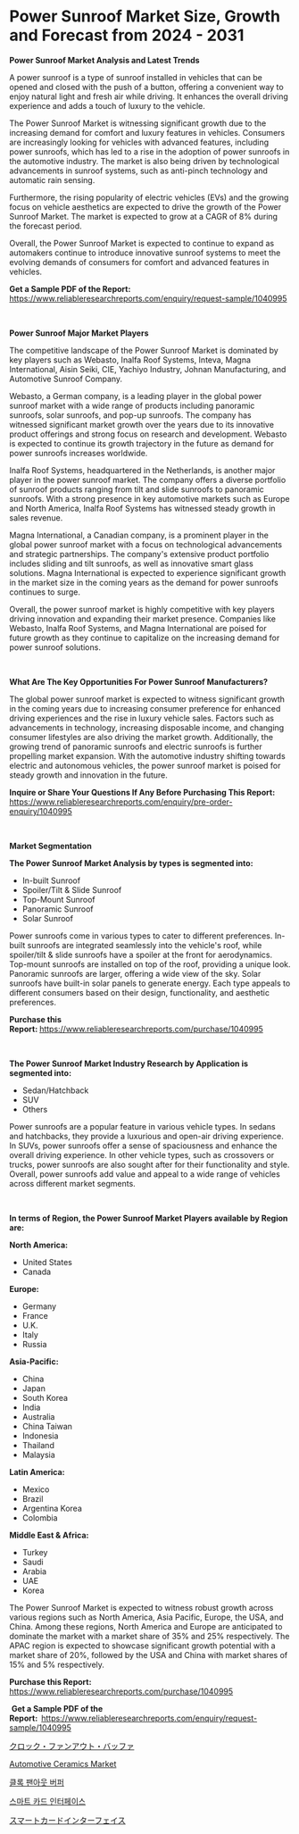 <p><h1>Power Sunroof Market Size, Growth and Forecast from 2024 - 2031</h1></p><p><strong>Power Sunroof Market Analysis and Latest Trends</strong></p>
<p><p>A power sunroof is a type of sunroof installed in vehicles that can be opened and closed with the push of a button, offering a convenient way to enjoy natural light and fresh air while driving. It enhances the overall driving experience and adds a touch of luxury to the vehicle.</p><p>The Power Sunroof Market is witnessing significant growth due to the increasing demand for comfort and luxury features in vehicles. Consumers are increasingly looking for vehicles with advanced features, including power sunroofs, which has led to a rise in the adoption of power sunroofs in the automotive industry. The market is also being driven by technological advancements in sunroof systems, such as anti-pinch technology and automatic rain sensing.</p><p>Furthermore, the rising popularity of electric vehicles (EVs) and the growing focus on vehicle aesthetics are expected to drive the growth of the Power Sunroof Market. The market is expected to grow at a CAGR of 8% during the forecast period.</p><p>Overall, the Power Sunroof Market is expected to continue to expand as automakers continue to introduce innovative sunroof systems to meet the evolving demands of consumers for comfort and advanced features in vehicles.</p></p>
<p><strong>Get a Sample PDF of the Report:&nbsp;</strong> <a href="https://www.reliableresearchreports.com/enquiry/request-sample/1040995">https://www.reliableresearchreports.com/enquiry/request-sample/1040995</a></p>
<p>&nbsp;</p>
<p><strong>Power Sunroof Major Market Players</strong></p>
<p><p>The competitive landscape of the Power Sunroof Market is dominated by key players such as Webasto, Inalfa Roof Systems, Inteva, Magna International, Aisin Seiki, CIE, Yachiyo Industry, Johnan Manufacturing, and Automotive Sunroof Company.</p><p>Webasto, a German company, is a leading player in the global power sunroof market with a wide range of products including panoramic sunroofs, solar sunroofs, and pop-up sunroofs. The company has witnessed significant market growth over the years due to its innovative product offerings and strong focus on research and development. Webasto is expected to continue its growth trajectory in the future as demand for power sunroofs increases worldwide.</p><p>Inalfa Roof Systems, headquartered in the Netherlands, is another major player in the power sunroof market. The company offers a diverse portfolio of sunroof products ranging from tilt and slide sunroofs to panoramic sunroofs. With a strong presence in key automotive markets such as Europe and North America, Inalfa Roof Systems has witnessed steady growth in sales revenue.</p><p>Magna International, a Canadian company, is a prominent player in the global power sunroof market with a focus on technological advancements and strategic partnerships. The company's extensive product portfolio includes sliding and tilt sunroofs, as well as innovative smart glass solutions. Magna International is expected to experience significant growth in the market size in the coming years as the demand for power sunroofs continues to surge.</p><p>Overall, the power sunroof market is highly competitive with key players driving innovation and expanding their market presence. Companies like Webasto, Inalfa Roof Systems, and Magna International are poised for future growth as they continue to capitalize on the increasing demand for power sunroof solutions.</p></p>
<p>&nbsp;</p>
<p><strong>What Are The Key Opportunities For Power Sunroof Manufacturers?</strong></p>
<p><p>The global power sunroof market is expected to witness significant growth in the coming years due to increasing consumer preference for enhanced driving experiences and the rise in luxury vehicle sales. Factors such as advancements in technology, increasing disposable income, and changing consumer lifestyles are also driving the market growth. Additionally, the growing trend of panoramic sunroofs and electric sunroofs is further propelling market expansion. With the automotive industry shifting towards electric and autonomous vehicles, the power sunroof market is poised for steady growth and innovation in the future.</p></p>
<p><strong>Inquire or Share Your Questions If Any Before Purchasing This Report:</strong> <a href="https://www.reliableresearchreports.com/enquiry/pre-order-enquiry/1040995">https://www.reliableresearchreports.com/enquiry/pre-order-enquiry/1040995</a></p>
<p>&nbsp;</p>
<p><strong>Market Segmentation</strong></p>
<p><strong>The Power Sunroof Market Analysis by types is segmented into:</strong></p>
<p><ul><li>In-built Sunroof</li><li>Spoiler/Tilt & Slide Sunroof</li><li>Top-Mount Sunroof</li><li>Panoramic Sunroof</li><li>Solar Sunroof</li></ul></p>
<p><p>Power sunroofs come in various types to cater to different preferences. In-built sunroofs are integrated seamlessly into the vehicle's roof, while spoiler/tilt & slide sunroofs have a spoiler at the front for aerodynamics. Top-mount sunroofs are installed on top of the roof, providing a unique look. Panoramic sunroofs are larger, offering a wide view of the sky. Solar sunroofs have built-in solar panels to generate energy. Each type appeals to different consumers based on their design, functionality, and aesthetic preferences.</p></p>
<p><strong>Purchase this Report:&nbsp;</strong><a href="https://www.reliableresearchreports.com/purchase/1040995">https://www.reliableresearchreports.com/purchase/1040995</a></p>
<p>&nbsp;</p>
<p><strong>The Power Sunroof Market Industry Research by Application is segmented into:</strong></p>
<p><ul><li>Sedan/Hatchback</li><li>SUV</li><li>Others</li></ul></p>
<p><p>Power sunroofs are a popular feature in various vehicle types. In sedans and hatchbacks, they provide a luxurious and open-air driving experience. In SUVs, power sunroofs offer a sense of spaciousness and enhance the overall driving experience. In other vehicle types, such as crossovers or trucks, power sunroofs are also sought after for their functionality and style. Overall, power sunroofs add value and appeal to a wide range of vehicles across different market segments.</p></p>
<p>&nbsp;</p>
<p><strong>In terms of Region, the Power Sunroof Market Players available by Region are:</strong></p>
<p>
    <p> <strong> North America: </strong>
        <ul>
            <li>United States</li>
            <li>Canada</li>
        </ul>
        </p> 
    <p> <strong> Europe: </strong>
        <ul>
            <li>Germany</li>
            <li>France</li>
            <li>U.K.</li>
            <li>Italy</li>
            <li>Russia</li>
        </ul>
        </p> 
    <p> <strong> Asia-Pacific: </strong>
        <ul>
            <li>China</li>
            <li>Japan</li>
            <li>South Korea</li>
            <li>India</li>
            <li>Australia</li>
            <li>China Taiwan</li>
            <li>Indonesia</li>
            <li>Thailand</li>
            <li>Malaysia</li>
        </ul>
        </p> 
    <p> <strong> Latin America: </strong>
        <ul>
            <li>Mexico</li>
            <li>Brazil</li>
            <li>Argentina Korea</li>
            <li>Colombia</li>
        </ul>
        </p> 
    <p> <strong> Middle East & Africa: </strong>
        <ul>
            <li>Turkey</li>
            <li>Saudi</li>
            <li>Arabia</li>
            <li>UAE</li>
            <li>Korea</li>
        </ul>
    </p>
    </p>
<p><p>The Power Sunroof Market is expected to witness robust growth across various regions such as North America, Asia Pacific, Europe, the USA, and China. Among these regions, North America and Europe are anticipated to dominate the market with a market share of 35% and 25% respectively. The APAC region is expected to showcase significant growth potential with a market share of 20%, followed by the USA and China with market shares of 15% and 5% respectively.</p></p>
<p><strong>Purchase this Report: </strong><a href="https://www.reliableresearchreports.com/purchase/1040995">https://www.reliableresearchreports.com/purchase/1040995</a></p>
<p>&nbsp;<strong>Get a Sample PDF of the Report:&nbsp;&nbsp;</strong><a href="https://www.reliableresearchreports.com/enquiry/request-sample/1040995">https://www.reliableresearchreports.com/enquiry/request-sample/1040995</a></p>
<p><strong></strong></p>
<p><p><a href="https://medium.com/@kelosurfing/%E3%82%AF%E3%83%AD%E3%83%83%E3%82%AF%E3%83%95%E3%82%A1%E3%83%B3%E3%82%A2%E3%82%A6%E3%83%88%E3%83%90%E3%83%83%E3%83%95%E3%82%A1%E5%B8%82%E5%A0%B4%E3%83%AC%E3%83%9D%E3%83%BC%E3%83%88%E3%81%AF-%E3%81%93%E3%81%AE%E5%B8%82%E5%A0%B4%E3%81%AE%E6%9C%80%E6%96%B0%E5%8B%95%E5%90%91%E3%81%A8%E6%88%90%E9%95%B7%E6%A9%9F%E4%BC%9A%E3%82%92%E6%98%8E%E3%82%89%E3%81%8B%E3%81%AB%E3%81%97%E3%81%A6%E3%81%84%E3%81%BE%E3%81%99-830f36c6252b">クロック・ファンアウト・バッファ</a></p><p><a href="https://github.com/dimitrishawkinswaynenp91rgz/Market-Research-Report-List-1/blob/main/automotive-ceramics-market.md">Automotive Ceramics Market</a></p><p><a href="https://medium.com/@airanohannonzb68e5pb53oc1/%EC%8B%9C%EA%B3%84-%ED%8C%AC-%EC%95%84%EC%9B%83-%EB%B2%84%ED%8D%BC-%EC%8B%9C%EC%9E%A5-%EC%A2%85%EB%A5%98-%EC%9D%91%EC%9A%A9-%EB%B0%8F-%EC%A7%80%EB%A6%AC%EC%97%90-%EB%8C%80%ED%95%9C-%ED%8F%AC%EA%B4%84%EC%A0%81-%ED%8F%89%EA%B0%80-f689e30c8f65">클록 팬아웃 버퍼</a></p><p><a href="https://medium.com/@airanohannonzb68e5pb53oc1/%EC%A7%80%EB%8A%A5%ED%98%95-%EC%B9%B4%EB%93%9C-%EC%9D%B8%ED%84%B0%ED%8E%98%EC%9D%B4%EC%8A%A4-%EC%8B%9C%EC%9E%A5-%EC%A0%90%EC%9C%A0%EC%9C%A8-%EC%A7%84%ED%99%94-%EB%B0%8F-%EC%8B%9C%EC%9E%A5-%EC%84%B1%EC%9E%A5-%ED%8A%B8%EB%A0%8C%EB%93%9C-2024-2031-8b316733d008">스마트 카드 인터페이스</a></p><p><a href="https://medium.com/@kelosurfing/%E3%82%B9%E3%83%9E%E3%83%BC%E3%83%88%E3%82%AB%E3%83%BC%E3%83%89%E3%82%A4%E3%83%B3%E3%82%BF%E3%83%BC%E3%83%95%E3%82%A7%E3%83%BC%E3%82%B9%E5%B8%82%E5%A0%B4%E3%81%AF-%E5%B8%82%E5%A0%B4%E3%82%B7%E3%82%A7%E3%82%A2-%E3%82%B5%E3%82%A4%E3%82%BA-2031%E5%B9%B4%E3%81%BE%E3%81%A7%E3%81%AE%E4%BA%88%E6%B8%AC%E3%81%AB%E7%84%A6%E7%82%B9%E3%82%92%E5%BD%93%E3%81%A6%E3%81%A6%E3%81%84%E3%81%BE%E3%81%99-44f7da3b2ee7">スマートカードインターフェイス</a></p></p>
